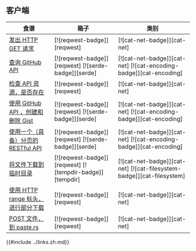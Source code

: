 ## 客户端

| 食谱                                                         | 箱子                                                    | 类别                                                                  |
| ------------------------------------------------------------ | ------------------------------------------------------- | --------------------------------------------------------------------- |
| [发出 HTTP GET 请求][ex-url-basic]                           | [![reqwest-badge]][reqwest]                             | [![cat-net-badge]][cat-net]                                           |
| [查询 GitHub API][ex-rest-get]                               | [![reqwest-badge]][reqwest] [![serde-badge]][serde]     | [![cat-net-badge]][cat-net] [![cat-encoding-badge]][cat-encoding]     |
| [检查 API 资源，是否存在][ex-rest-head]                      | [![reqwest-badge]][reqwest]                             | [![cat-net-badge]][cat-net]                                           |
| [使用 GitHub API ，创建和删除 Gist][ex-rest-post]            | [![reqwest-badge]][reqwest] [![serde-badge]][serde]     | [![cat-net-badge]][cat-net] [![cat-encoding-badge]][cat-encoding]     |
| [使用一个（具备）分页的 RESTful API][ex-paginated-api]       | [![reqwest-badge]][reqwest] [![serde-badge]][serde]     | [![cat-net-badge]][cat-net] [![cat-encoding-badge]][cat-encoding]     |
| [将文件下载到临时目录][ex-url-download]                      | [![reqwest-badge]][reqwest] [![tempdir-badge]][tempdir] | [![cat-net-badge]][cat-net] [![cat-filesystem-badge]][cat-filesystem] |
| [使用 HTTP range 标头，进行部分下载][ex-progress-with-range] | [![reqwest-badge]][reqwest]                             | [![cat-net-badge]][cat-net]                                           |
| [POST 文件，到 paste.rs ][ex-file-post]                      | [![reqwest-badge]][reqwest]                             | [![cat-net-badge]][cat-net]                                           |

[ex-url-basic]: web/clients/requests.zh.html#make-a-http-get-request
[ex-rest-custom-params]: web/clients/requests.zh.html#set-custom-headers-and-url-parameters-for-a-rest-request
[ex-rest-get]: web/clients/apis.zh.html#query-the-github-api
[ex-rest-head]: web/clients/apis.zh.html#check-if-an-api-resource-exists
[ex-rest-post]: web/clients/apis.zh.html#create-and-delete-gist-with-github-api
[ex-paginated-api]: web/clients/apis.zh.html#consume-a-paginated-restful-api
[ex-handle-rate-limited-api]: web/clients/apis.zh.html#handle-a-rate-limited-api
[ex-url-download]: web/clients/download.zh.html#download-a-file-to-a-temporary-directory
[ex-progress-with-range]: web/clients/download.zh.html#make-a-partial-download-with-http-range-headers
[ex-file-post]: web/clients/download.zh.html#post-a-file-to-paste-rs

{{#include ../links.zh.md}}
